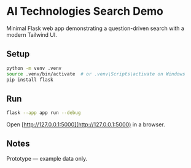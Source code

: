 # AI Technologies Search Demo

Minimal Flask web app demonstrating a question-driven search with a modern Tailwind UI.

## Setup

```bash
python -m venv .venv
source .venv/bin/activate  # or .venv\Scripts\activate on Windows
pip install flask
```

## Run

```bash
flask --app app run --debug
```

Open [http://127.0.0.1:5000](http://127.0.0.1:5000) in a browser.

## Notes

Prototype — example data only.
